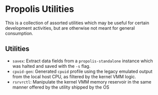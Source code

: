 # Propolis Utilities

This is a collection of assorted utilities which may be useful for certain
development activities, but are otherwise not meant for general consumption.

## Utilities

- `savex`:  Extract data fields from a `propolis-standalone` instance which was
  halted and saved with the `-s` flag.
- `cpuid-gen`: Generated `cpuid` profile using the legacy emulated output from the
  local host CPU, as filtered by the kernel VMM logic.
- `rsrvrctl`: Manipulate the kernel VMM memory reservoir in the same manner
  offered by the utility shipped by the OS
